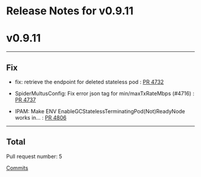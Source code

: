 # Release Notes for v0.9.11


# v0.9.11

***

## Fix

* fix: retrieve the endpoint for deleted stateless pod : [PR 4732](https://github.com/spidernet-io/spiderpool/pull/4732)

* SpiderMultusConfig: Fix error json tag for min/maxTxRateMbps (#4716) : [PR 4737](https://github.com/spidernet-io/spiderpool/pull/4737)

* IPAM: Make ENV EnableGCStatelessTerminatingPod(Not)ReadyNode works in… : [PR 4806](https://github.com/spidernet-io/spiderpool/pull/4806)



***

## Total 

Pull request number: 5

[ Commits ](https://github.com/spidernet-io/spiderpool/compare/v0.9.10...v0.9.11)
